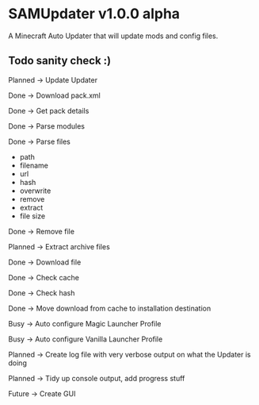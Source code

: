 SAMUpdater v1.0.0 alpha
========================

A Minecraft Auto Updater that will update mods and config files.

Todo sanity check :)
---------------------
Planned -> Update Updater

Done -> Download pack.xml

Done -> Get pack details

Done -> Parse modules

Done -> Parse files
 - path
 - filename
 - url
 - hash
 - overwrite
 - remove
 - extract
 - file size

Done -> Remove file

Planned -> Extract archive files

Done -> Download file

Done -> Check cache

Done -> Check hash

Done -> Move download from cache to installation destination
 
Busy -> Auto configure Magic Launcher Profile

Busy -> Auto configure Vanilla Launcher Profile

Planned -> Create log file with very verbose output on what the Updater is doing

Planned -> Tidy up console output, add progress stuff
 
Future -> Create GUI

